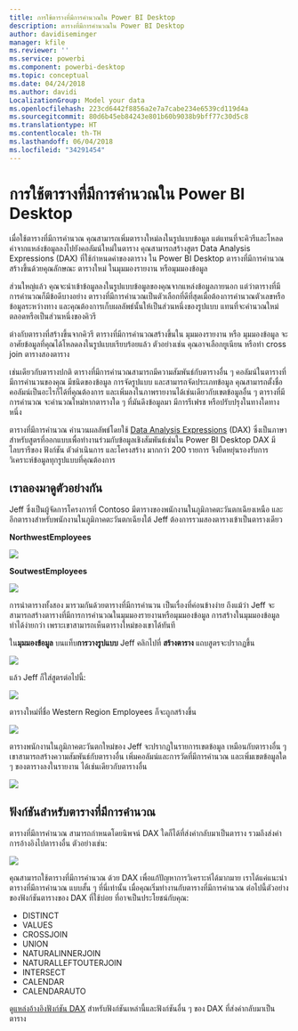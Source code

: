 ```yaml
---
title: การใช้ตารางที่มีการคำนวณใน Power BI Desktop
description: ตารางที่มีการคำนวณใน Power BI Desktop
author: davidiseminger
manager: kfile
ms.reviewer: ''
ms.service: powerbi
ms.component: powerbi-desktop
ms.topic: conceptual
ms.date: 04/24/2018
ms.author: davidi
LocalizationGroup: Model your data
ms.openlocfilehash: 223cd6442f8856a2e7a7cabe234e6539cd119d4a
ms.sourcegitcommit: 80d6b45eb84243e801b60b9038b9bff77c30d5c8
ms.translationtype: HT
ms.contentlocale: th-TH
ms.lasthandoff: 06/04/2018
ms.locfileid: "34291454"
---
```

# <a name="using-calculated-tables-in-power-bi-desktop"></a>การใช้ตารางที่มีการคำนวณใน Power BI Desktop
เมื่อใช้ตารางที่มีการคำนวณ คุณสามารถเพิ่มตารางใหม่ลงในรูปแบบข้อมูล แต่แทนที่จะคิวรีและโหลดค่าจากแหล่งข้อมูลลงไปยังคอลัมน์ใหม่ในตาราง คุณสามารถสร้างสูตร Data Analysis Expressions (DAX) ที่ใช้กำหนดค่าของตาราง ใน Power BI Desktop ตารางที่มีการคำนวณ สร้างขึ้นด้วยคุณลักษณะ ตารางใหม่ ในมุมมองรายงาน หรือมุมมองข้อมูล

ส่วนใหญ่แล้ว คุณจะนำเข้าข้อมูลลงในรูปแบบข้อมูลของคุณจากแหล่งข้อมูลภายนอก แต่ว่าตารางที่มีการคำนวณก็มีข้อดีบางอย่าง ตารางที่มีการคำนวณเป็นตัวเลือกที่ดีที่สุดเมื่อต้องการคำนวณตัวเลขหรือข้อมูลระหว่างทาง และคุณต้องการเก็บผลลัพธ์นั้นให้เป็นส่วนหนึ่งของรูปแบบ แทนที่จะคำนวณใหม่ตลอดหรือเป็นส่วนหนึ่งของคิวรี

ต่างกับตารางที่สร้างขึ้นจากคิวรี ตารางที่มีการคำนวณสร้างขึ้นใน มุมมองรายงาน หรือ มุมมองข้อมูล จะอาศัยข้อมูลที่คุณได้โหลดลงในรูปแบบเรียบร้อยแล้ว ตัวอย่างเช่น คุณอาจเลือกยูเนียน หรือทำ cross join ตารางสองตาราง

เช่นเดียวกับตารางปกติ ตารางที่มีการคำนวณสามารถมีความสัมพันธ์กับตารางอื่น ๆ คอลัมน์ในตารางที่มีการคำนวนของคุณ มีชนิดของข้อมูล การจัดรูปแบบ และสามารถจัดประเภทข้อมูล คุณสามารถตั้งชื่อคอลัมน์เป็นอะไรก็ได้ที่คุณต้องการ และเพิ่มลงในภาพรายงานได้เช่นเดียวกับเขตข้อมูลอื่น ๆ ตารางที่มีการคำนวณ จะคำนวณใหม่หากตารางใด ๆ ที่มันดึงข้อมูลมา มีการรีเฟรช หรือปรับปรุงในทางใดทางหนึ่ง

ตารางที่มีการคำนวณ คำนวนผลลัพธ์โดยใช้ [Data Analysis Expressions](https://msdn.microsoft.com/library/gg413422.aspx) (DAX) ซึ่งเป็นภาษาสำหรับสูตรที่ออกแบบเพื่อทำงานร่วมกับข้อมูลเชิงสัมพันธ์เช่นใน Power BI Desktop DAX มีไลบรารีของ ฟังก์ชัน ตัวดำเนินการ และโครงสร้าง มากกว่า 200 รายการ จึงยืดหยุ่นรองรับการวิเคราะห์ข้อมูลทุกรูปแบบที่คุณต้องการ

## <a name="lets-look-at-an-example"></a>เราลองมาดูตัวอย่างกัน
Jeff ซึ่งเป็นผู้จัดการโครงการที่ Contoso มีตารางของพนักงานในภูมิภาคตะวันตกเฉียงเหนือ และอีกตารางสำหรับพนักงานในภูมิภาคตะวันตกเฉียงใต้ Jeff ต้องการรวมสองตารางเข้าเป็นตารางเดียว

**NorthwestEmployees**

 ![](media/desktop-calculated-tables/calctables_nwempl.png)

**SoutwestEmployees**

 ![](media/desktop-calculated-tables/calctables_swempl.png)

การนำตารางทั้งสอง มารวมกันด้วยตารางที่มีการคำนวน เป็นเรื่องที่ค่อนข้างง่าย ถึงแม้ว่า Jeff จะสามารถสร้างตารางที่มีการการคำนวณในมุมมองรายงานหรือมุมมองข้อมูล การสร้างในมุมมองข้อมูลทำได้ง่ายกว่า เพราะเขาสามารถเห็นตารางใหม่ของเขาได้ทันที

ใน**มุมมองข้อมูล** บนแท็บ**การวางรูปแบบ** Jeff คลิกไปที่ **สร้างตาราง** แถบสูตรจะปรากฏขึ้น

 ![](media/desktop-calculated-tables/calctables_formulabarempty.png)

แล้ว Jeff ก็ใส่สูตรต่อไปนี้:

 ![](media/desktop-calculated-tables/calctables_formulabarformula.png)

ตารางใหม่ที่ชื่อ Western Region Employees ก็จะถูกสร้างขึ้น

 ![](media/desktop-calculated-tables/calctables_westregionempl.png)

ตารางพนักงานในภูมิภาคตะวันตกใหม่ของ Jeff จะปรากฏในรายการเขตข้อมูล เหมือนกับตารางอื่น ๆ เขาสามารถสร้างความสัมพันธ์กับตารางอื่น เพิ่มคอลัมน์และการวัดที่มีการคำนวณ และเพิ่มเขตข้อมูลใด ๆ ของตารางลงในรายงาน ได้เช่นเดียวกับตารางอื่น

 ![](media/desktop-calculated-tables/calctables_fieldlist.png)

## <a name="functions-for-calculated-tables"></a>ฟังก์ชันสำหรับตารางที่มีการคำนวณ
ตารางที่มีการคำนวณ สามารถกำหนดโดยนิพจน์ DAX ใดก็ได้ที่ส่งค่ากลับมาเป็นตาราง รวมถึงส่งค่าการอ้างอิงไปตารางอื่น ตัวอย่างเช่น:

 ![](media/desktop-calculated-tables/calctables_formulabarsimpleformula.png)

คุณสามารถใช้ตารางที่มีการคำนวณ ด้วย DAX เพื่อแก้ปัญหาการวิเคราะห์ได้มากมาย เราได้แค่แนะนำ ตารางที่มีการคำนวณ แบบสั้น ๆ ที่นี่เท่านั้น เมื่อคุณเริ่มทำงานกับตารางที่มีการคำนวณ ต่อไปนี้ตัวอย่างของฟังก์ชันตารางของ DAX ที่ใช้บ่อย ที่อาจเป็นประโยชน์กับคุณ:

* DISTINCT
* VALUES
* CROSSJOIN
* UNION
* NATURALINNERJOIN
* NATURALLEFTOUTERJOIN
* INTERSECT
* CALENDAR
* CALENDARAUTO

ดู[แหล่งอ้างอิงฟังก์ชัน DAX](https://msdn.microsoft.com/ee634396.aspx) สำหรับฟังก์ชันเหล่านี้และฟังก์ชันอื่น ๆ ของ DAX ที่ส่งค่ากลับมาเป็นตาราง

